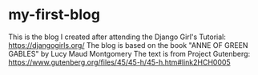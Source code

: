 # my-first-blog
This is the blog I created after attending the Django Girl's Tutorial:
https://djangogirls.org/
The blog is based on the book "ANNE OF GREEN GABLES" by Lucy Maud Montgomery
The text is from Project Gutenberg:
https://www.gutenberg.org/files/45/45-h/45-h.htm#link2HCH0005
